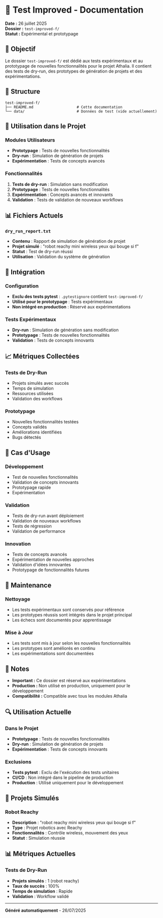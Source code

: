 # 🚀 Test Improved - Documentation

**Date :** 26 juillet 2025  
**Dossier :** `test-improved-f/`  
**Statut :** Expérimental et prototypage

## 🎯 Objectif

Le dossier `test-improved-f/` est dédié aux tests expérimentaux et au prototypage de nouvelles fonctionnalités pour le projet Athalia. Il contient des tests de dry-run, des prototypes de génération de projets et des expérimentations.

## 📁 Structure

```
test-improved-f/
├── README.md                    # Cette documentation
└── data/                        # Données de test (vide actuellement)
```

## 🔧 Utilisation dans le Projet

### **Modules Utilisateurs**
- **Prototypage** : Tests de nouvelles fonctionnalités
- **Dry-run** : Simulation de génération de projets
- **Expérimentation** : Tests de concepts avancés

### **Fonctionnalités**
1. **Tests de dry-run** : Simulation sans modification
2. **Prototypage** : Tests de nouvelles fonctionnalités
3. **Expérimentation** : Concepts avancés et innovants
4. **Validation** : Tests de validation de nouveaux workflows

## 📊 Fichiers Actuels

### **`dry_run_report.txt`**
- **Contenu** : Rapport de simulation de génération de projet
- **Projet simulé** : "robot reachy mini wireless yeux qui bouge si f"
- **Statut** : Test de dry-run réussi
- **Utilisation** : Validation du système de génération

## 🔗 Intégration

### **Configuration**
- **Exclu des tests pytest** : `.pytestignore` contient `test-improved-f/`
- **Utilisé pour le prototypage** : Tests expérimentaux
- **Non intégré en production** : Réservé aux expérimentations

### **Tests Expérimentaux**
- **Dry-run** : Simulation de génération sans modification
- **Prototypage** : Tests de nouvelles fonctionnalités
- **Validation** : Tests de concepts innovants

## 📈 Métriques Collectées

### **Tests de Dry-Run**
- Projets simulés avec succès
- Temps de simulation
- Ressources utilisées
- Validation des workflows

### **Prototypage**
- Nouvelles fonctionnalités testées
- Concepts validés
- Améliorations identifiées
- Bugs détectés

## 🎯 Cas d'Usage

### **Développement**
- Test de nouvelles fonctionnalités
- Validation de concepts innovants
- Prototypage rapide
- Expérimentation

### **Validation**
- Tests de dry-run avant déploiement
- Validation de nouveaux workflows
- Tests de régression
- Validation de performance

### **Innovation**
- Tests de concepts avancés
- Expérimentation de nouvelles approches
- Validation d'idées innovantes
- Prototypage de fonctionnalités futures

## 🔧 Maintenance

### **Nettoyage**
- Les tests expérimentaux sont conservés pour référence
- Les prototypes réussis sont intégrés dans le projet principal
- Les échecs sont documentés pour apprentissage

### **Mise à Jour**
- Les tests sont mis à jour selon les nouvelles fonctionnalités
- Les prototypes sont améliorés en continu
- Les expérimentations sont documentées

## 📝 Notes

- **Important :** Ce dossier est réservé aux expérimentations
- **Production :** Non utilisé en production, uniquement pour le développement
- **Compatibilité :** Compatible avec tous les modules Athalia

## 🔍 Utilisation Actuelle

### **Dans le Projet**
- **Prototypage** : Tests de nouvelles fonctionnalités
- **Dry-run** : Simulation de génération de projets
- **Expérimentation** : Tests de concepts innovants

### **Exclusions**
- **Tests pytest** : Exclu de l'exécution des tests unitaires
- **CI/CD** : Non intégré dans le pipeline de production
- **Production** : Utilisé uniquement pour le développement

## 🚀 Projets Simulés

### **Robot Reachy**
- **Description** : "robot reachy mini wireless yeux qui bouge si f"
- **Type** : Projet robotics avec Reachy
- **Fonctionnalités** : Contrôle wireless, mouvement des yeux
- **Statut** : Simulation réussie

## 📊 Métriques Actuelles

### **Tests de Dry-Run**
- **Projets simulés** : 1 (robot reachy)
- **Taux de succès** : 100%
- **Temps de simulation** : Rapide
- **Validation** : Workflow validé

---

**Généré automatiquement** - 26/07/2025 
